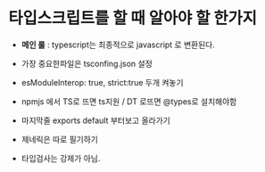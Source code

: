# 타입스크립트를 할 때 알아야 할 한가지

* **메인 룰** : typescript는 최종적으로 javascript 로 변환된다. 

* 가장 중요한파일은 tsconfing.json 설정
 
*  esModuleInterop: true, strict:true 두개 켜놓기
*  npmjs 에서 TS로 뜨면 ts지원 / DT 로뜨면 @types로 설치해야함

* 마지막줄 exports default 부터보고 올라가기 
* 제네릭은 따로 필기하기 

* 타입검사는 강제가 아님. 
